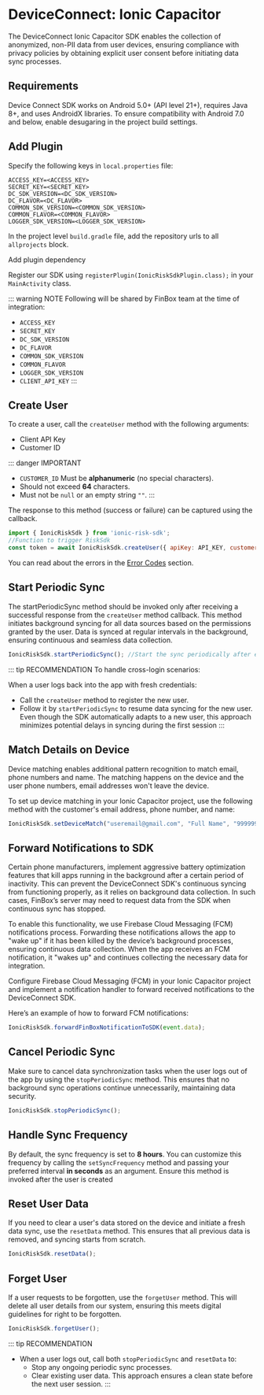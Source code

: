 # DeviceConnect: Ionic Capacitor

The DeviceConnect Ionic Capacitor SDK enables the collection of anonymized, non-PII data from user devices, ensuring compliance with privacy policies by obtaining explicit user consent before initiating data sync processes.

## Requirements

Device Connect SDK works on Android 5.0+ (API level 21+), requires Java 8+, and uses AndroidX libraries. To ensure compatibility with Android 7.0 and below, enable desugaring in the project build settings.

<CodeSwitcher :languages="{kotlin:'Kotlin',groovy:'Groovy'}">
<template v-slot:kotlin>

```kotlin
android {
    ...
    defaultConfig {
        ...
        // Minimum 5.0+ devices
        minSdk 21
        ...
    }
    ...
    compileOptions {
        // Flag to enable support for the new language APIs
        coreLibraryDesugaringEnabled = true
        // Sets Java compatibility to Java 8
        sourceCompatibility = JavaVersion.VERSION_1_8
        targetCompatibility = JavaVersion.VERSION_1_8
    }
    // For Kotlin projects
    kotlinOptions {
        jvmTarget = "1.8"
    }
}

dependencies {
    coreLibraryDesugaring("com.android.tools:desugar_jdk_libs:1.1.5")
}
```

</template>
<template v-slot:groovy>

```groovy
android {
    ...
    defaultConfig {
        ...
        // Minimum 5.0+ devices
        minSdkVersion 21
        ...
    }
    ...
    compileOptions {
        // Flag to enable support for the new language APIs
        coreLibraryDesugaringEnabled true
        // Sets Java compatibility to Java 8
        sourceCompatibility JavaVersion.VERSION_1_8
        targetCompatibility JavaVersion.VERSION_1_8
    }
    // For Kotlin projects
    kotlinOptions {
        jvmTarget = "1.8"
    }
}

dependencies {
    coreLibraryDesugaring 'com.android.tools:desugar_jdk_libs:1.1.5'
}
```

</template>
</CodeSwitcher>

## Add Plugin

Specify the following keys in `local.properties` file:

```properties
ACCESS_KEY=<ACCESS_KEY>
SECRET_KEY=<SECRET_KEY>
DC_SDK_VERSION=<DC_SDK_VERSION>
DC_FLAVOR=<DC_FLAVOR>
COMMON_SDK_VERSION=<COMMON_SDK_VERSION>
COMMON_FLAVOR=<COMMON_FLAVOR>
LOGGER_SDK_VERSION=<LOGGER_SDK_VERSION>
```

In the project level `build.gradle` file, add the repository urls to all `allprojects` block.

<CodeSwitcher :languages="{kotlin:'Kotlin',groovy:'Groovy'}">
<template v-slot:kotlin>

```kotlin
maven {
    setUrl("s3://risk-manager-android-sdk/artifacts")
    credentials(AwsCredentials::class) {
        accessKey = <ACCESS_KEY>
        secretKey = <SECRET_KEY>
    }
    content {
        includeGroup("in.finbox")
    }
}
```

</template>
<template v-slot:groovy>

```groovy
maven {
    url "s3://risk-manager-android-sdk/artifacts"
    credentials(AwsCredentials) {
        accessKey = <ACCESS_KEY>
        secretKey = <SECRET_KEY>
    }
    content {
        includeGroup("in.finbox")
    }
}
```

</template>
</CodeSwitcher>

Add plugin dependency

<CodeSwitcher :languages="{npm:'NPM',yarn:'Yarn'}">
<template v-slot:yarn>

```sh
yarn add ionic-risk-sdk
```

</template>
<template v-slot:npm>

```sh
npm install --save ionic-risk-sdk
```

</template>
</CodeSwitcher>

Register our SDK using `registerPlugin(IonicRiskSdkPlugin.class);` in your `MainActivity` class.

::: warning NOTE
Following will be shared by FinBox team at the time of integration:

- `ACCESS_KEY`
- `SECRET_KEY`
- `DC_SDK_VERSION`
- `DC_FLAVOR`
- `COMMON_SDK_VERSION`
- `COMMON_FLAVOR`
- `LOGGER_SDK_VERSION`
- `CLIENT_API_KEY`
:::

## Create User

To create a user, call the `createUser` method with the following arguments:

- Client API Key
- Customer ID

::: danger IMPORTANT
- `CUSTOMER_ID` Must be **alphanumeric** (no special characters).
- Should not exceed **64** characters.
- Must not be `null` or an empty string `""`.
:::

The response to this method (success or failure) can be captured using the callback.

```javascript
import { IonicRiskSdk } from 'ionic-risk-sdk';
//Function to trigger RiskSdk
const token = await IonicRiskSdk.createUser({ apiKey: API_KEY, customerId: CUSTOMER_ID });
```

You can read about the errors in the [Error Codes](/device-connect/error-codes.html) section.

## Start Periodic Sync

The startPeriodicSync method should be invoked only after receiving a successful response from the `createUser` method callback. This method initiates background syncing for all data sources based on the permissions granted by the user. Data is synced at regular intervals in the background, ensuring continuous and seamless data collection.

```javascript
IonicRiskSdk.startPeriodicSync(); //Start the sync periodically after every 12 hour
```

::: tip RECOMMENDATION
To handle cross-login scenarios:

When a user logs back into the app with fresh credentials:
- Call the `createUser` method to register the new user.
- Follow it by `startPeriodicSync` to resume data syncing for the new user.
Even though the SDK automatically adapts to a new user, this approach minimizes potential delays in syncing during the first session
:::

## Match Details on Device

Device matching enables additional pattern recognition to match email, phone numbers and name. The matching happens on the device and the user phone numbers, email addresses won't leave the device.

To set up device matching in your Ionic Capacitor project, use the following method with the customer's email address, phone number, and name:

```javascript
IonicRiskSdk.setDeviceMatch("useremail@gmail.com", "Full Name", "9999999999");
```

## Forward Notifications to SDK

Certain phone manufacturers, implement aggressive battery optimization features that kill apps running in the background after a certain period of inactivity. This can prevent the DeviceConnect SDK's continuous syncing from functioning properly, as it relies on background data collection. In such cases, FinBox’s server may need to request data from the SDK when continuous sync has stopped.

To enable this functionality, we use Firebase Cloud Messaging (FCM) notifications process. Forwarding these notifications allows the app to "wake up" if it has been killed by the device’s background processes, ensuring continuous data collection. When the app receives an FCM notification, it "wakes up" and continues collecting the necessary data for integration.

Configure Firebase Cloud Messaging (FCM) in your Ionic Capacitor project and implement a notification handler to forward received notifications to the DeviceConnect SDK.

Here’s an example of how to forward FCM notifications:

```javascript
IonicRiskSdk.forwardFinBoxNotificationToSDK(event.data);
```

## Cancel Periodic Sync

Make sure to cancel data synchronization tasks when the user logs out of the app by using the `stopPeriodicSync` method. This ensures that no background sync operations continue unnecessarily, maintaining data security.

```javascript
IonicRiskSdk.stopPeriodicSync();
```
## Handle Sync Frequency

By default, the sync frequency is set to **8 hours**. You can customize this frequency by calling the `setSyncFrequency` method and passing your preferred interval **in seconds** as an argument. Ensure this method is invoked after the user is created

## Reset User Data

If you need to clear a user's data stored on the device and initiate a fresh data sync, use the `resetData` method. This ensures that all previous data is removed, and syncing starts from scratch.

```javascript
IonicRiskSdk.resetData();
```

## Forget User

If a user requests to be forgotten, use the `forgetUser` method. This will delete all user details from our system, ensuring this meets digital guidelines for right to be forgotten.

```javascript
IonicRiskSdk.forgetUser();
```

::: tip RECOMMENDATION
-  When a user logs out, call both `stopPeriodicSync` and `resetData`  to:
    * Stop any ongoing periodic sync processes.
    * Clear existing user data.
   This approach ensures a clean state before the next user session.
:::